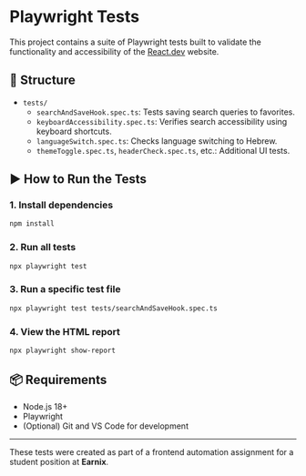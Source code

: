 # Playwright Tests

This project contains a suite of Playwright tests built to validate the functionality and accessibility of the [React.dev](https://react.dev) website.

## 📁 Structure

- `tests/`
  - `searchAndSaveHook.spec.ts`: Tests saving search queries to favorites.
  - `keyboardAccessibility.spec.ts`: Verifies search accessibility using keyboard shortcuts.
  - `languageSwitch.spec.ts`: Checks language switching to Hebrew.
  - `themeToggle.spec.ts`, `headerCheck.spec.ts`, etc.: Additional UI tests.

## ▶️ How to Run the Tests

### 1. Install dependencies

```bash
npm install
```

### 2. Run all tests

```bash
npx playwright test
```

### 3. Run a specific test file

```bash
npx playwright test tests/searchAndSaveHook.spec.ts
```

### 4. View the HTML report

```bash
npx playwright show-report
```

## 📦 Requirements

- Node.js 18+
- Playwright
- (Optional) Git and VS Code for development

---

These tests were created as part of a frontend automation assignment for a student position at **Earnix**.
